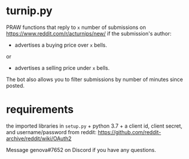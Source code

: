 # turnip.py
PRAW functions that reply to ``x`` number of submissions on https://www.reddit.com/r/acturnips/new/ if the submission's author:

* advertises a buying price over ``x`` bells. 

or

* advertises a selling price under ``x`` bells.

The bot also allows you to filter submissions by number of minutes since posted.

# requirements

the imported libraries in ``setup.py`` + python 3.7 + a client id, client secret, and username/password from reddit: https://github.com/reddit-archive/reddit/wiki/OAuth2 

Message genova#7652 on Discord if you have any questions.

